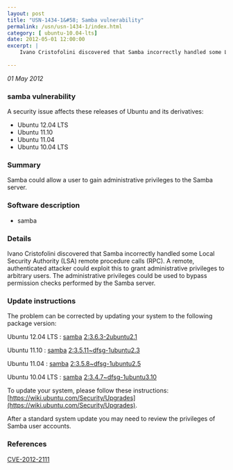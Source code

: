 ```yaml
---
layout: post
title: "USN-1434-1&#58; Samba vulnerability"
permalink: /usn/usn-1434-1/index.html
category: [ ubuntu-10.04-lts]
date: 2012-05-01 12:00:00
excerpt: |
    Ivano Cristofolini discovered that Samba incorrectly handled some Local Security Authority (LSA) remote procedure calls (RPC). A remote, authenticated attacker could exploit this to grant administrative privileges to arbitrary users. The administrative privileges could be used to bypass permission checks performed by the Samba server. 
    
--- 
```

 
 

*01 May 2012*

### samba vulnerability

A security issue affects these releases of Ubuntu and its derivatives:

* Ubuntu 12.04 LTS
* Ubuntu 11.10
* Ubuntu 11.04
* Ubuntu 10.04 LTS

### Summary

Samba could allow a user to gain administrative privileges to the Samba server. 

### Software description

* samba 

### Details

Ivano Cristofolini discovered that Samba incorrectly handled some Local Security Authority (LSA) remote procedure calls (RPC). A remote, authenticated attacker could exploit this to grant administrative privileges to arbitrary users. The administrative privileges could be used to bypass permission checks performed by the Samba server. 

### Update instructions

The problem can be corrected by updating your system to the following package version:

Ubuntu 12.04 LTS
 : [samba](https://launchpad.net/ubuntu/+source/samba) <span> [2:3.6.3-2ubuntu2.1](https://launchpad.net/ubuntu/+source/samba/2:3.6.3-2ubuntu2.1) </span> 

Ubuntu 11.10
 : [samba](https://launchpad.net/ubuntu/+source/samba) <span> [2:3.5.11~dfsg-1ubuntu2.3](https://launchpad.net/ubuntu/+source/samba/2:3.5.11~dfsg-1ubuntu2.3) </span> 

Ubuntu 11.04
 : [samba](https://launchpad.net/ubuntu/+source/samba) <span> [2:3.5.8~dfsg-1ubuntu2.5](https://launchpad.net/ubuntu/+source/samba/2:3.5.8~dfsg-1ubuntu2.5) </span> 

Ubuntu 10.04 LTS
 : [samba](https://launchpad.net/ubuntu/+source/samba) <span> [2:3.4.7~dfsg-1ubuntu3.10](https://launchpad.net/ubuntu/+source/samba/2:3.4.7~dfsg-1ubuntu3.10) </span> 

To update your system, please follow these instructions: [https://wiki.ubuntu.com/Security/Upgrades](https://wiki.ubuntu.com/Security/Upgrades).

After a standard system update you may need to review the privileges of Samba user accounts. 

### References

 
 [CVE-2012-2111](http://people.ubuntu.com/~ubuntu-security/cve/CVE-2012-2111)
 

